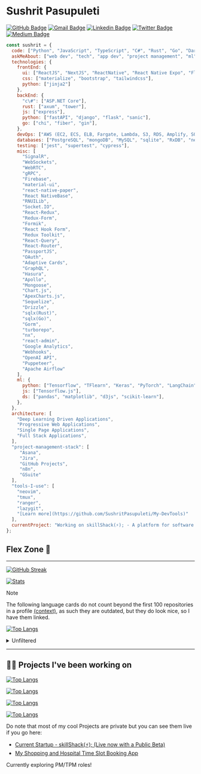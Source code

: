 # Sushrit Pasupuleti
[![GitHub Badge](https://img.shields.io/github/followers/SushritPasupuleti?style=for-the-badge&logo=GitHub&logoColor=white)](mailto:sushrit.pk21@gmail.com "Follow On GitHub")
[![Gmail Badge](https://img.shields.io/badge/sushrit.pk21@gmail.com-c14438?style=for-the-badge&logo=Gmail&logoColor=white)](mailto:sushrit.pk21@gmail.com "Connect via Email")
[![Linkedin Badge](https://img.shields.io/badge/-Sushrit%20Pasupuleti-0072b1?style=for-the-badge&logo=Linkedin&logoColor=white)](https://www.linkedin.com/in/sushritpasupuleti/ "Connect on LinkedIn")
[![Twitter Badge](https://img.shields.io/twitter/follow/Sushrit_Lawliet?label=Follow%20on%20Twitter&style=for-the-badge&logo=Twitter&logoColor=white)](https://twitter.com/intent/follow?screen_name=Sushrit_Lawliet "Follow on Twitter")
[![Medium Badge](https://img.shields.io/badge/-@sushrit.pk21-00acee?style=for-the-badge&logo=Medium&logoColor=white)](https://medium.com/@sushrit.pk21 "Follow on Medium")
```javascript
const sushrit = {
  code: ["Python", "JavaScript", "TypeScript", "C#", "Rust", "Go", "Dart"],
  askMeAbout: ["web dev", "tech", "app dev", "project management", "ml", "AI", "hybrid apps", "linux", "chatbots", "MERN Stack", "JAM Stack", "monorepos", "neovim"],
  technologies: {
    frontEnd: {
      ui: ["ReactJS", "NextJS", "ReactNative", "React Native Expo", "Flutter", "AngularJS", "GatsbyJS", "HTMX"],
      css: ["materialize", "bootstrap", "tailwindcss"],
      python: ["jinja2"]
    },
    backEnd: {
      "c\#": ["ASP.NET Core"],
      rust: ["axum", "tower"],
      js: ["express"],
      python: ["fastAPI", "django", "flask", "sanic"],
      go: ["chi", "fiber", "gin"],
    },
    devOps: ["AWS (EC2, ECS, ELB, Fargate, Lambda, S3, RDS, Amplify, SQS)", "Terraform", "AWS CDK", "Azure", "Docker🐳", "Kubernetes", "Nginx", "Netlify", "Vercel", "GitHub Actions", "Proxmox"],
    databases: ["PostgreSQL", "mongoDB", "MySQL", "sqlite", "RxDB", "neo4j", "redis", "firebase"],
    testing: ["jest", "supertest", "cypress"],
    misc: [
      "SignalR",
      "WebSockets",
      "WebRTC",
      "gRPC",
      "Firebase",
      "material-ui",
      "react-native-paper",
      "React NativeBase",
      "RNUILib",
      "Socket.IO",
      "React-Redux",
      "Redux-Form",
      "Formik",
      "React Hook Form",
      "Redux Toolkit",
      "React-Query",
      "React-Router",
      "PassportJS",
      "OAuth",
      "Adaptive Cards",
      "GraphQL",
      "Hasura",
      "Apollo",
      "Mongoose",
      "Chart.js",
      "ApexCharts.js",
      "Sequelize",
      "Drizzle",
      "sqlx(Rust)",
      "sqlx(Go)",
      "Gorm",
      "turborepo",
      "nx",
      "react-admin",
      "Google Analytics",
      "Webhooks",
      "OpenAI API",
      "Puppeteer",
      "Apache Airflow"
    ],
    ml: {
      python: ["Tensorflow", "TFlearn", "Keras", "PyTorch", "LangChain", "Transformers"],
      js: ["Tensorflow.js"],
      ds: ["pandas", "matplotlib", "d3js", "scikit-learn"],
    },
  },
  architecture: [
    "Deep Learning Driven Applications",
    "Progressive Web Applications",
    "Single Page Applications",
    "Full Stack Applications",
  ],
  "project-management-stack": [
     "Asana",
     "Jira",
     "GitHub Projects",
     "n8n",
     "GSuite"
  ],
  "tools-I-use": [
    "neovim",
    "tmux",
    "ranger",
    "lazygit",
    "[Learn more](https://github.com/SushritPasupuleti/My-DevTools)"
  ],
  currentProject: "Working on skillShack(⚡); - A platform for software professionals to showcase their projects",
};
```

## Flex Zone 💪
---

[![GitHub Streak](http://github-readme-streak-stats.herokuapp.com?user=SushritPasupuleti&theme=catppuccin_mocha&date_format=M%20j%5B%2C%20Y%5D)](https://git.io/streak-stats)

[![Stats](https://github-readme-stats.vercel.app/api?username=SushritPasupuleti&show_icons=true&hide_border=true&theme=catppuccin_mocha&count_private=true&hide_rank=true&show=reviews,discussions_started,discussions_answered)](https://github.com/SushritPasupuleti/github-readme-stats)

> [!NOTE]
> The following language cards do not count beyond the first 100 repositories in a profile [(context)](https://github.com/anuraghazra/github-readme-stats/issues/1852), as such they are outdated, but they do look nice, so I have them linked.

[![Top Langs](https://github-readme-stats-sushritpasupuleti.vercel.app/api/top-langs/?username=SushritPasupuleti&hide=jupyter%20notebook,css,html,starlark,ruby,smarty,shell,php,objective-c,solidity,hack,batchfile,dockerfile,scss&size_weight=0&count_weight=1&layout=compact&langs_count=10)](https://github.com/SushritPasupuleti/github-readme-stats)

<details>
  <summary>
    Unfiltered
  </summary>
  
  [![Top Langs](https://github-readme-stats-sushritpasupuleti.vercel.app/api/top-langs/?username=SushritPasupuleti&size_weight=0&count_weight=1&layout=compact&langs_count=50)](https://github.com/SushritPasupuleti/github-readme-stats)
  
</details>

---

## 👨‍💻 Projects I've been working on

[![Top Langs](https://github-readme-stats.vercel.app/api/pin/?username=SushritPasupuleti&repo=Braggi-A-Python-Based-Contextual-Chatbot-Framework)](https://github.com/SushritPasupuleti/Braggi-A-Python-Based-Contextual-Chatbot-Framework)

[![Top Langs](https://github-readme-stats.vercel.app/api/pin/?username=SushritPasupuleti&repo=cab-booking-braggi)](https://github.com/SushritPasupuleti/cab-booking-braggi)

[![Top Langs](https://github-readme-stats.vercel.app/api/pin/?username=SushritPasupuleti&repo=Videos)](https://github.com/SushritPasupuleti/Videos)

[![Top Langs](https://github-readme-stats.vercel.app/api/pin/?username=SushritPasupuleti&repo=node-chat-server)](https://github.com/SushritPasupuleti/node-chat-server)

Do note that most of my cool Projects are private but you can see them live if you go here:
- [Current Startup - skillShack(⚡); (Live now with a Public Beta)](http://skillshack.dev)
- [My Shopping and Hospital Time Slot Booking App](http://shoppingslots.com)

Currently exploring PM/TPM roles!

